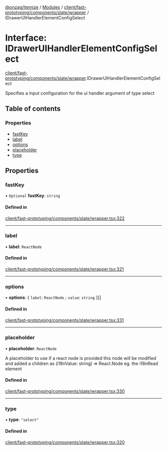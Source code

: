 [@onzag/itemize](../README.md) / [Modules](../modules.md) / [client/fast-prototyping/components/slate/wrapper](../modules/client_fast_prototyping_components_slate_wrapper.md) / IDrawerUIHandlerElementConfigSelect

# Interface: IDrawerUIHandlerElementConfigSelect

[client/fast-prototyping/components/slate/wrapper](../modules/client_fast_prototyping_components_slate_wrapper.md).IDrawerUIHandlerElementConfigSelect

Specifies a input configuration for the ui handler argument
of type select

## Table of contents

### Properties

- [fastKey](client_fast_prototyping_components_slate_wrapper.IDrawerUIHandlerElementConfigSelect.md#fastkey)
- [label](client_fast_prototyping_components_slate_wrapper.IDrawerUIHandlerElementConfigSelect.md#label)
- [options](client_fast_prototyping_components_slate_wrapper.IDrawerUIHandlerElementConfigSelect.md#options)
- [placeholder](client_fast_prototyping_components_slate_wrapper.IDrawerUIHandlerElementConfigSelect.md#placeholder)
- [type](client_fast_prototyping_components_slate_wrapper.IDrawerUIHandlerElementConfigSelect.md#type)

## Properties

### fastKey

• `Optional` **fastKey**: `string`

#### Defined in

[client/fast-prototyping/components/slate/wrapper.tsx:322](https://github.com/onzag/itemize/blob/59702dd5/client/fast-prototyping/components/slate/wrapper.tsx#L322)

___

### label

• **label**: `ReactNode`

#### Defined in

[client/fast-prototyping/components/slate/wrapper.tsx:321](https://github.com/onzag/itemize/blob/59702dd5/client/fast-prototyping/components/slate/wrapper.tsx#L321)

___

### options

• **options**: \{ `label`: `ReactNode` ; `value`: `string`  }[]

#### Defined in

[client/fast-prototyping/components/slate/wrapper.tsx:331](https://github.com/onzag/itemize/blob/59702dd5/client/fast-prototyping/components/slate/wrapper.tsx#L331)

___

### placeholder

• **placeholder**: `ReactNode`

A placeholder to use
if a react node is provided this node will be modified
and added a children as (i18nValue: string) => React.Node
eg. the i18nRead element

#### Defined in

[client/fast-prototyping/components/slate/wrapper.tsx:330](https://github.com/onzag/itemize/blob/59702dd5/client/fast-prototyping/components/slate/wrapper.tsx#L330)

___

### type

• **type**: ``"select"``

#### Defined in

[client/fast-prototyping/components/slate/wrapper.tsx:320](https://github.com/onzag/itemize/blob/59702dd5/client/fast-prototyping/components/slate/wrapper.tsx#L320)
